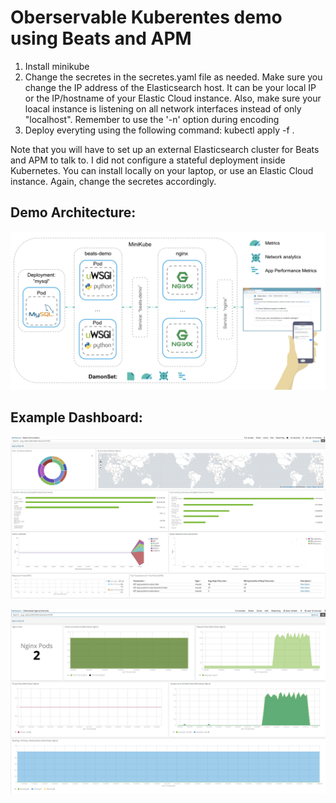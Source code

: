 # Oberservable Kuberentes demo using Beats and APM

1. Install minikube
2. Change the secretes in the secretes.yaml file as needed. Make sure you change the IP address of the Elasticsearch host. It can be your local IP or the IP/hostname of your Elastic Cloud instance. Also, make sure your loacal instance is listening on all network interfaces instead of only "localhost". Remember to use the '-n' option during encoding
3. Deploy everyting using the following command: kubectl apply -f .

Note that you will have to set up an external Elasticsearch cluster for Beats and APM to talk to. I did not configure a stateful deployment inside Kubernetes. You can install locally on your laptop, or use an Elastic Cloud instance. Again, change the secretes accordingly.

Demo Architecture:
-----------------

![Demo Architecture](images/scenario.png "Demo Architecture")

Example Dashboard:
-----------------

![Example Dashboard](images/dashboard1.png "Example Dashboard")

![Example Dashboard](images/dashboard2.png "Example Dashboard")
